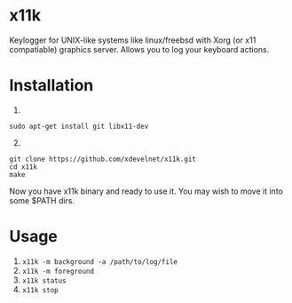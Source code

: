 # x11k
Keylogger for UNIX-like systems like linux/freebsd with Xorg (or x11 compatiable) graphics server. Allows you to log your keyboard actions.

# Installation

1)
```
sudo apt-get install git libx11-dev
```
2)
```
git clone https://github.com/xdevelnet/x11k.git
cd x11k
make
```
Now you have x11k binary and ready to use it. You may wish to move it into some $PATH dirs.

# Usage
1) ``x11k -m background -a /path/to/log/file``
2) ``x11k -m foreground``
3) ``x11k status``
4) ``x11k stop``
